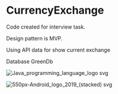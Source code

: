 # CurrencyExchange
Code created for interview task.

Design pattern is MVP.

Using API data for show current exchange

Database GreenDb

![Java_programming_language_logo svg](https://user-images.githubusercontent.com/29164777/224560734-1de45c8c-ac58-44bc-8fec-70bab9b60873.png)       

![550px-Android_logo_2019_(stacked) svg](https://user-images.githubusercontent.com/29164777/226198707-f13427b3-8363-4989-ae0a-337f9b9a18e3.png)
